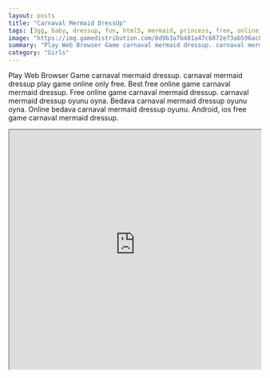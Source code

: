 ```yaml
---
layout: posts
title: "Carnaval Mermaid DressUp"
tags: [3gg, baby, dressup, fun, html5, mermaid, princess, free, online, games, oyna, game, free, games, play, play, games]
image: "https://img.gamedistribution.com/8d9b3a7b481a47c6872e73ab596ac081.jpg"
summary: "Play Web Browser Game carnaval mermaid dressup. carnaval mermaid dressup play game online only free. Best free online game carnaval mermaid dressup. Free online game carnaval mermaid dressup. carnaval mermaid dressup oyunu oyna. Bedava carnaval mermaid dressup oyunu oyna. Online bedava carnaval mermaid dressup oyunu. Android, ios free game carnaval mermaid dressup."
category: "Girls"
---
```


Play Web Browser Game carnaval mermaid dressup. carnaval mermaid dressup play game online only free. Best free online game carnaval mermaid dressup. Free online game carnaval mermaid dressup. carnaval mermaid dressup oyunu oyna. Bedava carnaval mermaid dressup oyunu oyna. Online bedava carnaval mermaid dressup oyunu. Android, ios free game carnaval mermaid dressup.

<iframe width="100%" height="480px;" src="https://html5.gamedistribution.com/8d9b3a7b481a47c6872e73ab596ac081/"></iframe>